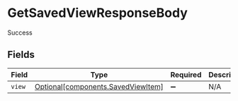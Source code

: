 # GetSavedViewResponseBody

Success


## Fields

| Field                                                                      | Type                                                                       | Required                                                                   | Description                                                                |
| -------------------------------------------------------------------------- | -------------------------------------------------------------------------- | -------------------------------------------------------------------------- | -------------------------------------------------------------------------- |
| `view`                                                                     | [Optional[components.SavedViewItem]](../../models/shared/savedviewitem.md) | :heavy_minus_sign:                                                         | N/A                                                                        |